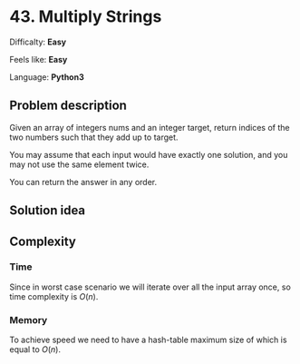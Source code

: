 # 43. Multiply Strings

Difficalty: **Easy**

Feels like: **Easy**

Language: **Python3**

## Problem description

Given an array of integers nums and an integer target, return indices of the two numbers such that they add up to target.

You may assume that each input would have exactly one solution, and you may not use the same element twice.

You can return the answer in any order.

## Solution idea


## Complexity

### Time

Since in worst case scenario we will iterate over all the input array once, so time complexity is $O(n)$.

### Memory

To achieve speed we need to have a hash-table maximum size of which is equal to $O(n)$.
